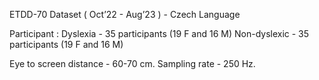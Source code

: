 ETDD-70 Dataset ( Oct’22 - Aug’23 ) - Czech Language

Participant : 
Dyslexia - 35 participants (19 F and 16 M)
Non-dyslexic - 35 participants (19 F and 16 M)

Eye to screen distance - 60-70 cm.
Sampling rate - 250 Hz.

